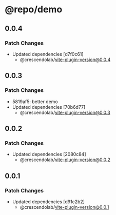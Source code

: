 # @repo/demo

## 0.0.4

### Patch Changes

- Updated dependencies [d7f0c61]
  - @crescendolab/vite-plugin-version@0.0.4

## 0.0.3

### Patch Changes

- 5819af5: better demo
- Updated dependencies [70b6d77]
  - @crescendolab/vite-plugin-version@0.0.3

## 0.0.2

### Patch Changes

- Updated dependencies [2080c84]
  - @crescendolab/vite-plugin-version@0.0.2

## 0.0.1

### Patch Changes

- Updated dependencies [d91c2b2]
  - @crescendolab/vite-plugin-version@0.0.1
